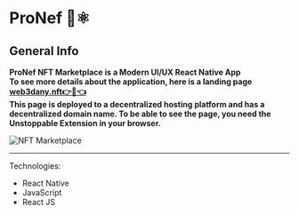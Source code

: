 # ProNef 📱⚛️

## General Info
**ProNef NFT Marketplace is a Modern UI/UX React Native App** <br>
**To see more details about the application, here is a landing page <a href="www.web3dany.nft" target="_blank" >web3dany.nft👉🎯👈</a> <br>
This page is deployed to a decentralized hosting platform and has a decentralized domain name.
To be able to see the page, you need the Unstoppable Extension in your browser.**

![NFT Marketplace](https://i.ibb.co/X5kYdvB/image.png)
***

Technologies:
- React Native
- JavaScript
- React JS
